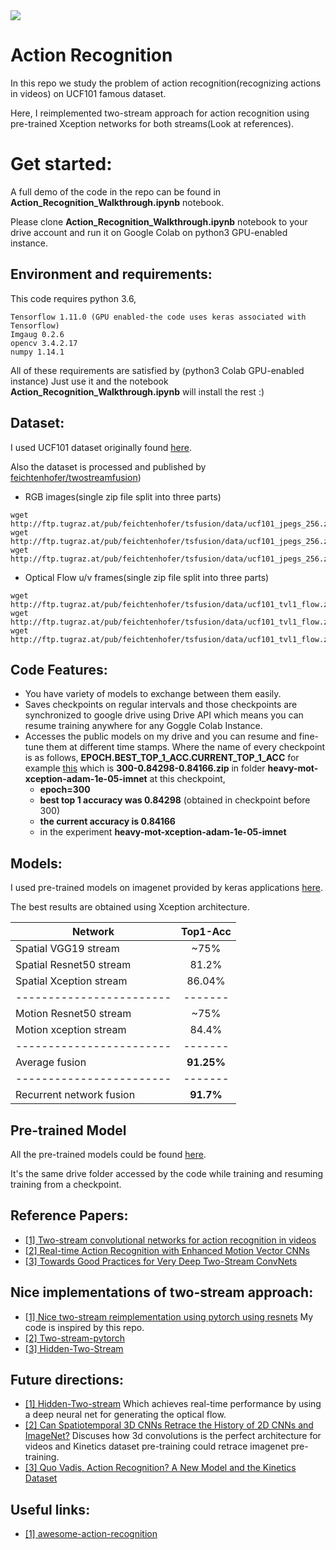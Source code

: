 <img src="https://media.giphy.com/media/XE7UUYZXVtg0N9ruC9/source.gif" align="center" />

# Action Recognition
In this repo we study the problem of action recognition(recognizing actions in videos) on UCF101 famous dataset.

Here, I reimplemented two-stream approach for action recognition using pre-trained Xception networks for both streams(Look at references).  

# Get started:
A full demo of the code in the repo can be found in **Action_Recognition_Walkthrough.ipynb** notebook.

Please clone **Action_Recognition_Walkthrough.ipynb** notebook to your drive account and run it on Google Colab on python3 GPU-enabled instance.

## Environment and requirements:
This code requires python 3.6,
 ```
 Tensorflow 1.11.0 (GPU enabled-the code uses keras associated with Tensorflow)
 Imgaug 0.2.6
 opencv 3.4.2.17
 numpy 1.14.1
 ```
All of these requirements are satisfied by (python3 Colab GPU-enabled instance) Just use it and the notebook **Action_Recognition_Walkthrough.ipynb** will install the rest :)


## Dataset:
I used UCF101 dataset originally found [here](https://www.crcv.ucf.edu/datasets/human-actions/ucf101/UCF101.rar).

Also the dataset is processed and published by [feichtenhofer/twostreamfusion](https://github.com/feichtenhofer/twostreamfusion))
  * RGB images(single zip file split into three parts)
  ```
  wget http://ftp.tugraz.at/pub/feichtenhofer/tsfusion/data/ucf101_jpegs_256.zip.001
  wget http://ftp.tugraz.at/pub/feichtenhofer/tsfusion/data/ucf101_jpegs_256.zip.002
  wget http://ftp.tugraz.at/pub/feichtenhofer/tsfusion/data/ucf101_jpegs_256.zip.003
  ```
  * Optical Flow u/v frames(single zip file split into three parts)
  ```
  wget http://ftp.tugraz.at/pub/feichtenhofer/tsfusion/data/ucf101_tvl1_flow.zip.001
  wget http://ftp.tugraz.at/pub/feichtenhofer/tsfusion/data/ucf101_tvl1_flow.zip.002
  wget http://ftp.tugraz.at/pub/feichtenhofer/tsfusion/data/ucf101_tvl1_flow.zip.003
  ```
 
## Code Features:
* You have variety of models to exchange between them easily.
* Saves checkpoints on regular intervals and those checkpoints are synchronized to google drive using Drive API which means you can resume training anywhere for any Goggle Colab Instance.
* Accesses the public models on my drive and you can resume and fine-tune them at different time stamps.
Where the name of every checkpoint is as follows, **EPOCH.BEST_TOP_1_ACC.CURRENT_TOP_1_ACC**
for example [this](https://drive.google.com/open?id=1N697z8uvAHICBbFNOJyKn4nbT64rUTcB)
which is **300-0.84298-0.84166.zip** in folder **heavy-mot-xception-adam-1e-05-imnet**
at this checkpoint,
    * **epoch=300**
    * **best top 1 accuracy was 0.84298** (obtained in checkpoint before 300)
    * **the current accuracy is 0.84166** 
    * in the experiment **heavy-mot-xception-adam-1e-05-imnet**
## Models:
I used pre-trained models on imagenet provided by keras applications [here](https://keras.io/applications/).

The best results are obtained using Xception architecture.


 Network      | Top1-Acc  |
--------------|:-------:|
Spatial VGG19 stream    | ~75%  | 
Spatial Resnet50 stream | 81.2% | 
Spatial Xception stream | 86.04%|
------------------------|-------|
Motion Resnet50 stream  | ~75%  | 
Motion xception stream  | 84.4% | 
------------------------|-------|
Average fusion| **91.25%**  | 
------------------------|-------|
Recurrent network fusion| **91.7%** | 

## Pre-trained Model
All the pre-trained models could be found [here](https://drive.google.com/drive/folders/1B82anWV8Mb4iHYmOp9tIR9aOTlfllwsD).

It's the same drive folder accessed by the code while training and resuming training from a checkpoint.

## Reference Papers:
* [[1] Two-stream convolutional networks for action recognition in videos](https://arxiv.org/pdf/1406.2199.pdf)
* [[2] Real-time Action Recognition with Enhanced Motion Vector CNNs](https://arxiv.org/pdf/1604.07669.pdf)
* [[3] Towards Good Practices for Very Deep Two-Stream ConvNets](https://arxiv.org/pdf/1507.02159.pdf)


## Nice implementations of two-stream approach:
* [[1] Nice two-stream reimplementation using pytorch using resnets](https://github.com/jeffreyhuang1/two-stream-action-recognition)
My code is inspired by this repo.
* [[2] Two-stream-pytorch](https://github.com/bryanyzhu/two-stream-pytorch)
* [[3] Hidden-Two-Stream](https://github.com/bryanyzhu/Hidden-Two-Stream)


## Future directions: 
* [[1] Hidden-Two-stream](https://arxiv.org/pdf/1704.00389.pdf)
Which achieves real-time performance by using a deep neural net for generating the optical flow.
* [[2] Can Spatiotemporal 3D CNNs Retrace the History of 2D CNNs and ImageNet?](https://arxiv.org/pdf/1711.09577.pdf)
Discuses how 3d convolutions is the perfect architecture for videos and Kinetics dataset pre-training could retrace imagenet pre-training.
* [[3] Quo Vadis, Action Recognition? A New Model and the Kinetics Dataset](https://arxiv.org/pdf/1705.07750.pdf)

## Useful links:
* [[1] awesome-action-recognition](https://github.com/jinwchoi/awesome-action-recognition)
